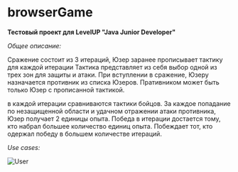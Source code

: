 # browserGame
**Тестовый проект для LevelUP "Java Junior Developer"**

*Общее описание:*

Сражение состоит из 3 итераций, 
Юзер заранее прописывает тактику для каждой итерации
Тактика представляет из себя выбор одной из трех зон для защиты и атаки.
При вступлении в сражение, Юзеру  назначается противник из списка Юзеров.
Пративником может быть только Юзер с  прописанной тактикой. 

в каждой итерации сравниваются тактики бойцов. 
За каждое попадание по незащищенной области и удачном отражении атаки противника, Юзер получает 2 единицы опыта.
Победа в итерации достается тому, кто набрал большее количество единиц опыта.
Побеждает тот, кто одержал победу в большем количестве итераций.
   


*Use cases:*

![User](https://drive.google.com/open?id=1WX3r6b73tQdWxdcCAeT-nIzprjuZ2tU-)

